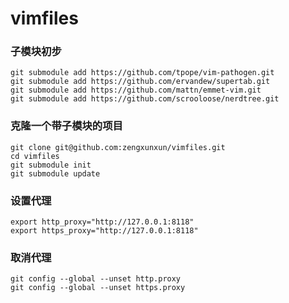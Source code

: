 # vimfiles

### 子模块初步
```
git submodule add https://github.com/tpope/vim-pathogen.git
git submodule add https://github.com/ervandew/supertab.git
git submodule add https://github.com/mattn/emmet-vim.git
git submodule add https://github.com/scrooloose/nerdtree.git
```

### 克隆一个带子模块的项目
```
git clone git@github.com:zengxunxun/vimfiles.git
cd vimfiles
git submodule init
git submodule update
```

###  设置代理
```
export http_proxy="http://127.0.0.1:8118"
export https_proxy="http://127.0.0.1:8118"

```

###  取消代理
```
git config --global --unset http.proxy
git config --global --unset https.proxy
```
